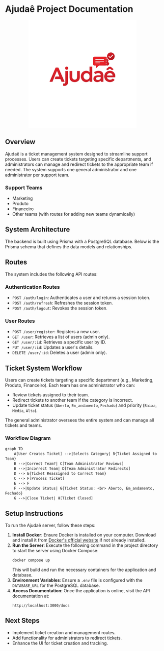 # Ajudaê Project Documentation

<div align="center">
  <img src="./assets/logo.png" height="350" />
</div>

## Overview

Ajudaê is a ticket management system designed to streamline support processes. Users can create tickets targeting specific departments, and administrators can manage and redirect tickets to the appropriate team if needed. The system supports one general administrator and one administrator per support team.

### Support Teams

- Marketing
- Produto
- Financeiro
- Other teams (with routes for adding new teams dynamically)

## System Architecture

The backend is built using Prisma with a PostgreSQL database. Below is the Prisma schema that defines the data models and relationships.

## Routes

The system includes the following API routes:

### Authentication Routes

- `POST /auth/login`: Authenticates a user and returns a session token.
- `POST /auth/refresh`: Refreshes the session token.
- `POST /auth/logout`: Revokes the session token.

### User Routes

- `POST /user/register`: Registers a new user.
- `GET /user`: Retrieves a list of users (admin only).
- `GET /user/:id`: Retrieves a specific user by ID.
- `PUT /user/:id`: Updates a user's details.
- `DELETE /user/:id`: Deletes a user (admin only).

## Ticket System Workflow

Users can create tickets targeting a specific department (e.g., Marketing, Produto, Financeiro). Each team has one administrator who can:

- Review tickets assigned to their team.
- Redirect tickets to another team if the category is incorrect.
- Update ticket status (`Aberto`, `Em_andamento`, `Fechado`) and priority (`Baixa`, `Média`, `Alta`).

The general administrator oversees the entire system and can manage all tickets and teams.

### Workflow Diagram

```mermaid
graph TD
    A[User Creates Ticket] -->|Selects Category| B{Ticket Assigned to Team}
    B -->|Correct Team?| C[Team Administrator Reviews]
    B -->|Incorrect Team| D[Team Administrator Redirects]
    D --> E{Ticket Reassigned to Correct Team}
    C --> F[Process Ticket]
    E --> F
    F -->|Update Status| G{Ticket Status: <br> Aberto, Em_andamento, Fechado}
    G -->|Close Ticket| H[Ticket Closed]
```

## Setup Instructions

To run the Ajudaê server, follow these steps:

1. **Install Docker**: Ensure Docker is installed on your computer. Download and install it from [Docker's official website](https://www.docker.com/get-started) if not already installed.
2. **Run the Server**: Execute the following command in the project directory to start the server using Docker Compose:
   ```bash
   docker compose up
   ```
   This will build and run the necessary containers for the application and database.
3. **Environment Variables**: Ensure a `.env` file is configured with the `DATABASE_URL` for the PostgreSQL database.
4. **Access Documentation**: Once the application is online, visit the API documentation at:
   ```
   http://localhost:3000/docs
   ```

## Next Steps

- Implement ticket creation and management routes.
- Add functionality for administrators to redirect tickets.
- Enhance the UI for ticket creation and tracking.
